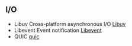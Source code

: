 ## I/O 

* Libuv Cross-platform asynchronous I/O [Libuv](https://github.com/libuv/libuv)
* Libevent Event notification [Libevent](https://github.com/libevent/libevent)
* QUIC  [quic](https://chromium.googlesource.com/chromium/src/+/master/net/quic/)
